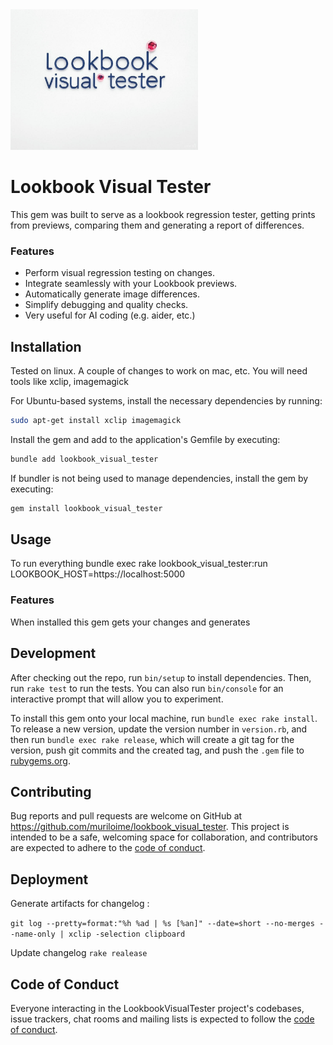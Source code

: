 <img src="./assets/logo.jpg" alt="Logo" width="300" />

# Lookbook Visual Tester

This gem was built to serve as a lookbook regression tester, getting prints from previews, comparing them and generating a report of differences.


### Features

- Perform visual regression testing on changes.
- Integrate seamlessly with your Lookbook previews.
- Automatically generate image differences.
- Simplify debugging and quality checks.
- Very useful for AI coding (e.g. aider, etc.)

## Installation

Tested on linux. A couple of changes to work on mac, etc. You will need tools like xclip, imagemagick

For Ubuntu-based systems, install the necessary dependencies by running:

```bash
sudo apt-get install xclip imagemagick
```



Install the gem and add to the application's Gemfile by executing:

```bash
bundle add lookbook_visual_tester
```

If bundler is not being used to manage dependencies, install the gem by executing:

```bash
gem install lookbook_visual_tester
```

## Usage

To run everything 
bundle exec rake lookbook_visual_tester:run LOOKBOOK_HOST=https://localhost:5000

### Features 

When installed this gem gets your changes and generates 

## Development

After checking out the repo, run `bin/setup` to install dependencies. Then, run `rake test` to run the tests. You can also run `bin/console` for an interactive prompt that will allow you to experiment.

To install this gem onto your local machine, run `bundle exec rake install`. To release a new version, update the version number in `version.rb`, and then run `bundle exec rake release`, which will create a git tag for the version, push git commits and the created tag, and push the `.gem` file to [rubygems.org](https://rubygems.org).

## Contributing

Bug reports and pull requests are welcome on GitHub at https://github.com/muriloime/lookbook_visual_tester. This project is intended to be a safe, welcoming space for collaboration, and contributors are expected to adhere to the [code of conduct](https://github.com/[USERNAME]/lookbook_visual_tester/blob/main/CODE_OF_CONDUCT.md).


## Deployment 

Generate artifacts for changelog : 

`git log --pretty=format:"%h %ad | %s [%an]" --date=short --no-merges --name-only | xclip -selection clipboard`

Update changelog 
`rake realease`

## Code of Conduct

Everyone interacting in the LookbookVisualTester project's codebases, issue trackers, chat rooms and mailing lists is expected to follow the [code of conduct](https://github.com/[USERNAME]/lookbook_visual_tester/blob/main/CODE_OF_CONDUCT.md).
